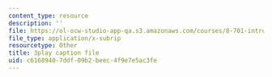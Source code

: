 ```yaml
---
content_type: resource
description: ''
file: https://ol-ocw-studio-app-qa.s3.amazonaws.com/courses/8-701-introduction-to-nuclear-and-particle-physics-fall-2020/c61689407ddf09b2beec4f9e7e5ac3fe_vrLClnmpaeA.srt
file_type: application/x-subrip
resourcetype: Other
title: 3play caption file
uid: c6168940-7ddf-09b2-beec-4f9e7e5ac3fe
---
```

